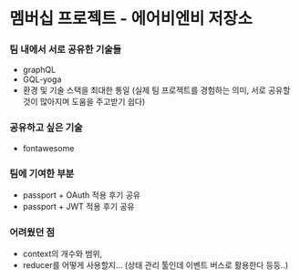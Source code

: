 # 멤버십 프로젝트 - 에어비엔비 저장소

### 팀 내에서 서로 공유한 기술들
- graphQL
- GQL-yoga
- 환경 및 기술 스택을 최대한 통일 (실제 팀 프로젝트를 경험하는 의미, 서로 공유할 것이 많아지며 도움을 주고받기 쉽다)

### 공유하고 싶은 기술
- fontawesome

### 팀에 기여한 부분
- passport + OAuth 적용 후기 공유
- passport + JWT 적용 후기 공유

### 어려웠던 점
- context의 개수와 범위, 
- reducer를 어떻게 사용할지... (상태 관리 툴인데 이벤트 버스로 활용한다 등등..)
